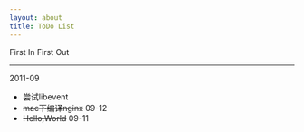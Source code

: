 ```yaml
---
layout: about
title: ToDo List
---
```

First In First Out  

***
2011-09

* 尝试libevent
* <strike>mac下编译nginx</strike> 09-12 
* <strike>Hello,World</strike> 09-11